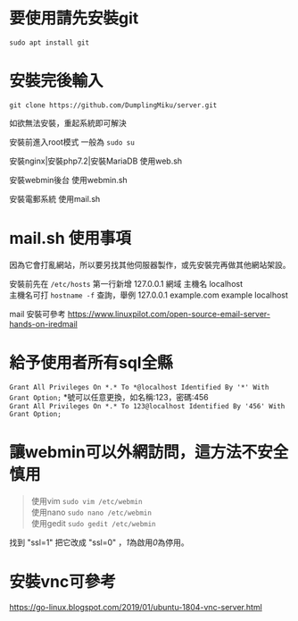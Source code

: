 # 要使用請先安裝git
`sudo apt install git`  

# 安裝完後輸入
`git clone https://github.com/DumplingMiku/server.git`  

如欲無法安裝，重起系統即可解決  

安裝前進入root模式 一般為 `sudo su`
  
安裝nginx|安裝php7.2|安裝MariaDB 使用web.sh  

安裝webmin後台 使用webmin.sh  

安裝電郵系統 使用mail.sh  

# mail.sh 使用事項  
因為它會打亂網站，所以要另找其他伺服器製作，或先安裝完再做其他網站架設。  

安裝前先在 `/etc/hosts` 第一行新增 127.0.0.1   網域 主機名 localhost  
主機名可打 `hostname -f` 查詢，舉例 127.0.0.1    example.com example localhost  

mail 安裝可參考 https://www.linuxpilot.com/open-source-email-server-hands-on-iredmail  

# 給予使用者所有sql全縣  
`Grant All Privileges On *.* To *@localhost Identified By '*' With Grant Option;` 
*號可以任意更換，如名稱:123，密碼:456  
`Grant All Privileges On *.* To 123@localhost Identified By '456' With Grant Option;`  

# 讓webmin可以外網訪問，這方法不安全慎用  
> 使用vim `sudo vim /etc/webmin`  
> 使用nano `sudo nano /etc/webmin`  
> 使用gedit `sudo gedit /etc/webmin`  

找到 "ssl=1" 把它改成 "ssl=0" ，*1*為啟用*0*為停用。  

# 安裝vnc可參考  
https://go-linux.blogspot.com/2019/01/ubuntu-1804-vnc-server.html  